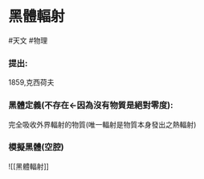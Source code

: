 # 黑體輻射
#天文 #物理
### 提出: 
1859,克西荷夫

### 黑體定義(不存在<-因為沒有物質是絕對零度): 
完全吸收外界輻射的物質(唯一輻射是物質本身發出之熱輻射)
### 模擬黑體(空腔)
![[黑體輻射]]